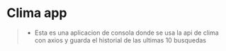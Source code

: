 # Clima app

> - Esta es una aplicacion de consola donde se usa la api de clima con axios y guarda el historial de las ultimas 10 busquedas